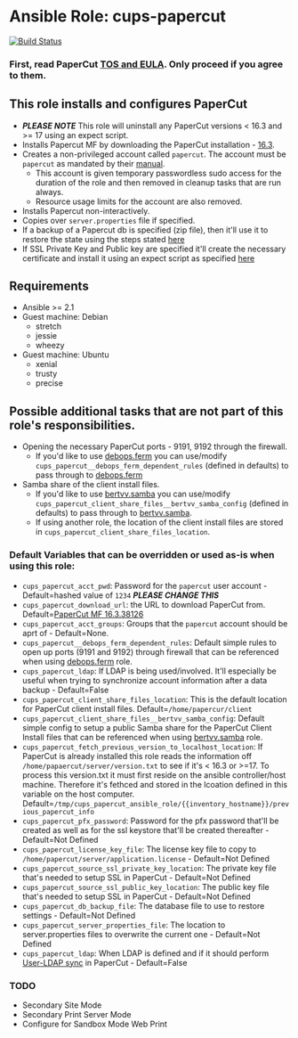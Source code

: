 # Ansible Role: cups-papercut

[![Build Status](https://travis-ci.org/HP41/ansible-cups-papercut.svg?branch=master)](https://travis-ci.org/HP41/ansible-cups-papercut)

### First, read PaperCut [TOS and EULA](https://www.papercut.com/products/ng/manual/common/topics/license.html). Only proceed if you agree to them.

## This role installs and configures PaperCut
* ***PLEASE NOTE*** This role will uninstall any PaperCut versions < 16.3 and >= 17 using an expect script.
* Installs Papercut MF by downloading the PaperCut installation - [16.3](https://cdn.papercut.com/files/mf/16.x/pcmf-setup-16.3.38126-linux-x64.sh).
* Creates a non-privileged account called `papercut`. The account must be `papercut` as mandated by their [manual](http://www.papercut.com/products/ng/manual/common/topics/install-linux.html). 
    * This account is given temporary passwordless sudo access for the duration of the role and then removed in cleanup tasks that are run always.
    * Resource usage limits for the account are also removed.
* Installs Papercut non-interactively.
* Copies over `server.properties` file if specified.
* If a backup of a Papercut db is specified (zip file), then it'll use it to restore the state using the steps stated [here](http://www.papercut.com/products/ng/manual/common/topics/sys-backups.html)
* If SSL Private Key and Public key are specified it'll create the necessary certificate and install it using an expect script as specified [here](http://www.papercut.com/products/ng/manual/common/topics/tools-ssl-key-generation.html#tools-ssl-import-key)

## Requirements 
* Ansible >= 2.1
* Guest machine: Debian
    - stretch
    - jessie
    - wheezy
* Guest machine: Ubuntu
    - xenial
    - trusty
    - precise

## Possible additional tasks that are not part of this role's responsibilities. 
* Opening the necessary PaperCut ports - 9191, 9192 through the firewall. 
	- If you'd like to use [debops.ferm](https://github.com/debops/ansible-ferm) you can use/modify `cups_papercut__debops_ferm_dependent_rules` (defined in defaults) to pass through to [debops.ferm](https://github.com/debops/ansible-ferm)
* Samba share of the client install files.
	- If you'd like to use [bertvv.samba](https://github.com/bertvv/ansible-role-samba) you can use/modify `cups_papercut_client_share_files__bertvv_samba_config` (defined in defaults) to pass through to [bertvv.samba](https://github.com/bertvv/ansible-role-samba).
	- If using another role, the location of the client install files are stored in `cups_papercut_client_share_files_location`.

### Default Variables that can be overridden or used as-is when using this role:
* `cups_papercut_acct_pwd`: Password for the `papercut` user account - Default=hashed value of `1234`  ***PLEASE CHANGE THIS***
* `cups_papercut_download_url`: the URL to download PaperCut from. Default=[PaperCut MF 16.3.38126](https://cdn.papercut.com/files/mf/16.x/pcmf-setup-16.3.38126-linux-x64.sh)
* `cups_papercut_acct_groups`: Groups that the `papercut` account should be aprt of - Default=None.
* `cups_papercut__debops_ferm_dependent_rules`: Default simple rules to open up ports (9191 and 9192) through firewall that can be referenced when using [debops.ferm](https://github.com/debops/ansible-ferm) role.
* `cups_papercut_ldap`: If LDAP is being used/involved. It'll especially be useful when trying to synchronize account information after a data backup - Default=False
* `cups_papercut_client_share_files_location`: This is the default location for PaperCut client install files. Default=`/home/papercur/client`
* `cups_papercut_client_share_files__bertvv_samba_config`: Default simple config to setup a public Samba share for the PaperCut Client Install files that can be referenced when using [bertvv.samba](https://github.com/bertvv/ansible-role-samba) role.
* `cups_papercut_fetch_previous_version_to_localhost_location`: If PaperCut is already installed this role reads the information off `/home/papaercut/server/version.txt` to see if it's < 16.3 or >=17. To process this version.txt it must first reside on the ansible controller/host machine. Therefore it's fethced and stored in the lcoation defined in this variable on the host computer. Default=`/tmp/cups_papercut_ansible_role/{{inventory_hostname}}/previous_papercut_info`
* `cups_papercut_pfx_password`: Password for the pfx password that'll be created as well as for the ssl keystore that'll be created thereafter - Default=Not Defined
* `cups_papercut_license_key_file`: The license key file to copy to `/home/papercut/server/application.license` - Default=Not Defined
* `cups_papercut_source_ssl_private_key_location`: The private key file that's needed to setup SSL in PaperCut - Default=Not Defined
* `cups_papercut_source_ssl_public_key_location`: The public key file that's needed to setup SSL in PaperCut - Default=Not Defined
* `cups_papercut_db_backup_file`: The database file to use to restore settings - Default=Not Defined
* `cups_papercut_server_properties_file`: The location to server.properties files to overwrite the current one - Default=Not Defined
* `cups_papercut_ldap`: When LDAP is defined and if it should perform [User-LDAP sync](https://www.papercut.com/products/ng/manual/common/topics/tools-server-command.html) in PaperCut - Default=False

### TODO
* Secondary Site Mode
* Secondary Print Server Mode
* Configure for Sandbox Mode Web Print 